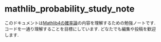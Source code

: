 # mathlib_probability_study_note

このドキュメントは[Mathlib4の確率論](https://github.com/leanprover-community/mathlib4/tree/master/Mathlib/Probability)の内容を理解するための勉強ノートです. コードを一通り理解することを目標にしています. どなたでも編集や投稿を歓迎します.
